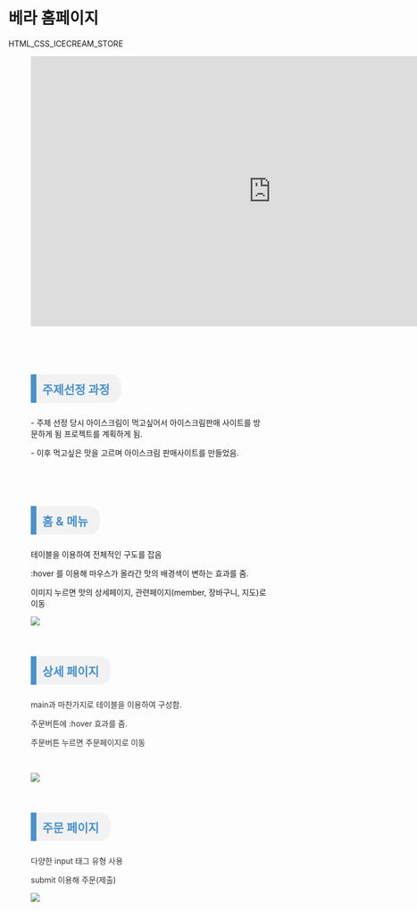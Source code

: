 # 베라 홈페이지
HTML_CSS_ICECREAM_STORE

<figure data-ke-type="video" data-ke-style="alignCenter" data-video-host="kakaotv" data-video-url="https://tv.kakao.com/v/446027805" data-video-thumbnail="https://scrap.kakaocdn.net/dn/nsZJs/hyVPJVnOKI/6UxsKhjSKwRLaMlmxomf71/img.jpg?width=1920&amp;height=1080&amp;face=0_0_1920_1080,https://scrap.kakaocdn.net/dn/dZPq67/hyVPQGYpVv/FQghGmd3mzr0QJz2DwVwv0/img.jpg?width=1920&amp;height=1080&amp;face=0_0_1920_1080" data-video-width="860" data-video-height="484" data-video-origin-width="860" data-video-origin-height="484" data-ke-mobilestyle="widthContent" data-video-play-service="daum_tistory" data-original-url="" data-video-title=""><iframe src="https://play-tv.kakao.com/embed/player/cliplink/446027805?service=daum_tistory" width="860" height="484" frameborder="0" allowfullscreen="true"></iframe>
<figcaption style="display: none;"></figcaption>

<p style="color: #333333; text-align: start;" data-ke-size="size16">&nbsp;</p>
<p style="color: #333333; text-align: start;" data-ke-size="size16">&nbsp;</p>
<h2 style="display: inline-block; padding: 0.5em 1em 0.5em 0.5em; margin: 0.5em 0em; color: #4891cf; border-left: 10px solid #4891cf; background-color: #f2f2f2; border-radius: 0px 20px 20px 0px;" data-ke-size="size26"><b> 주제선정 과정 </b></h2>
<p data-ke-size="size16"> - 주제 선정 당시 아이스크림이 먹고싶어서 아이스크림판매 사이트를 방문하게 됨 프로젝트를 계획하게 됨.</p>
<p data-ke-size="size16"> - 이후 먹고싶은 맛을 고르며 아이스크림 판매사이트를 만들었음.</p>

<p style="color: #333333; text-align: start;" data-ke-size="size16">&nbsp;</p>
<p style="color: #333333; text-align: start;" data-ke-size="size16">&nbsp;</p>
<h2 style="display: inline-block; padding: 0.5em 1em 0.5em 0.5em; margin: 0.5em 0em; color: #4891cf; border-left: 10px solid #4891cf; background-color: #f2f2f2; border-radius: 0px 20px 20px 0px;" data-ke-size="size26"><b>홈 &amp; 메뉴</b></h2>
<p data-ke-size="size16">테이블을 이용하여 전체적인 구도를 잡음</p>
<p data-ke-size="size16">:hover 를 이용해 마우스가 올라간 맛의 배경색이 변하는 효과를 줌.</p>
<p data-ke-size="size16">이미지 누르면 맛의 상세페이지, 관련페이지(member, 장바구니, 지도)로 이동</p>
<img src="./BR1.png"> </img>

<p data-ke-size="size16">&nbsp;</p>
<h2 style="display: inline-block; padding: 0.5em 1em 0.5em 0.5em; margin: 0.5em 0em; color: #4891cf; border-left: 10px solid #4891cf; background-color: #f2f2f2; border-radius: 0px 20px 20px 0px;" data-ke-size="size26"><b>상세 페이지</b></h2>
<p style="color: #333333; text-align: start;" data-ke-size="size16">main과 마찬가지로 테이블을 이용하여 구성함.</p>
<p style="color: #333333; text-align: start;" data-ke-size="size16">주문버튼에 :hover 효과를 줌.</p>
<p style="color: #333333; text-align: start;" data-ke-size="size16">주문버튼 누르면 주문페이지로 이동</p>
<p style="color: #333333; text-align: start;" data-ke-size="size16">&nbsp;</p>
<img src="./BR2.png"> </img>

<p data-ke-size="size16">&nbsp;</p>
<h2 style="display: inline-block; padding: 0.5em 1em 0.5em 0.5em; margin: 0.5em 0em; color: #4891cf; border-left: 10px solid #4891cf; background-color: #f2f2f2; border-radius: 0px 20px 20px 0px;" data-ke-size="size26"><b>주문 페이지</b></h2>
<p style="color: #333333; text-align: start;" data-ke-size="size16">다양한 input 태그 유형 사용</p>
<p style="color: #333333; text-align: start;" data-ke-size="size16">submit 이용해 주문(제출)</p>
<img src="./BR3.png"> </img>
